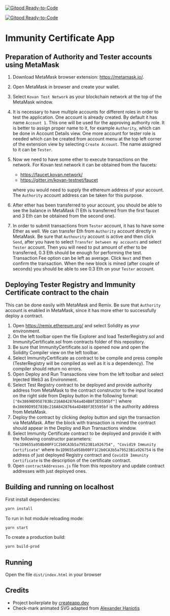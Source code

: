 [![Gitpod Ready-to-Code](https://img.shields.io/badge/Gitpod-Ready--to--Code-blue?logo=gitpod)](https://gitpod.io/#https://github.com/trustwise/immunity-certificate-app) 

[![Gitpod Ready-to-Code](https://img.shields.io/badge/Gitpod-Ready--to--Code-blue?logo=gitpod)](https://gitpod.io/#https://github.com/trustwise/immunity-certificate-app) 

# Immunity Certificate App

## Preparation of Authority and Tester accounts using MetaMask

1. Download MetaMask browser extension: https://metamask.io/.
2. Open MetaMask in browser and create your wallet.
3. Select `Kovan Test Network` as your blockchain network at the top of the MetaMask window.
4. It is necessary to have multiple accounts for different roles in order to test the application. One account is already created. By default it has name `Account 1`. This one will be used for the approving authority role. It is better to assign proper name to it, for example `Authority`, which can be done in Account Details view. One more account for tester role is needed which can be created from account menu at the top left corner of the extension view by selecting `Create Account`. The name assigned to it can be `Tester`.
5. Now we need to have some ether to execute transactions on the network. For Kovan test network it can be obtained from the faucets:
   - https://faucet.kovan.network/
   - https://gitter.im/kovan-testnet/faucet

   where you would need to supply the ethereum address of your account. The `Authority` account address can be taken for this purpose.
6. After ether has been transferred to your account, you should be able to see the balance in MetaMask (1 Eth is transferred from the first faucet and 3 Eth can be obtained from the second one).
7. In order to submit transactions from `Tester` account, it has to have some Ether as well. We can transfer Eth from `Authority` account directly in MetaMask. Be sure that `Authourity` account is active and then click `Send`, after you have to select `Transfer between my accounts` and select `Tester` account. Then you will need to put amount of ether to be transferred, 0.3 Eth should be enough for performing the test. Transaction Fee option can be left as average. Click `Next` and then confirm the transaction. When the new block is mined (after couple of seconds) you should be able to see 0.3 Eth on your `Tester` account.


## Deploying Tester Registry and Immunity Certificate contract to the chain

This can be done easily with MetaMask and Remix. Be sure that `Authority` account is enabled in MetaMask, since it has more ether to successfully deploy a contract.

1. Open https://remix.ethereum.org/ and select Solidity as your environment.
2. On the left toolbar open the file Explorer and load TesterRegistry.sol and ImmunityCertificate.sol from contracts folder of this repository.
3. Be sure that ImmunityCertificate.sol is opened now and open the Solidity Compiler view on the left toolbar.
4. Select ImmunityCertificate as contract to be compile and press compile (TesterRegistry will be compiled as well as it is a dependency). The compiler should return no errors.
5. Open Deploy and Run Transactions view from the left toolbar and select Injected Web3 as Environment.
6. Select Test Registry contract to be deployed and provide authority address from MetaMask to the contract constructor to the input located on the right side from Deploy button in the following format: `["0x38690D95E783Bc216A8428764a4D4B8f3E5595bf"]` where `0x38690D95E783Bc216A8428764a4D4B8f3E5595bf` is the authority address from MetaMask.
7. Deploy the contract by clicking deploy button and sign the transaction via MetaMask. After the block with transaction is mined the contract should appear in the Deploy and Run Transactions window.
8. Select Immunity Certificate contract to be deployed and provide it with the following constructor parameters: `"0x1D9655a958b00FF1C2b0CA3b5a79523B1a926754", "Covid19 Immunity Certificate"` where `0x1D9655a958b00FF1C2b0CA3b5a79523B1a926754` is the address of just deployed Registry contract and `Covid19 Immunity Certificate` is the description of the certificate contract.
9. Open `contractAddresses.js` file from this repository and update contract addresses with just deployed ones.


## Building and running on localhost

First install dependencies:

```sh
yarn install
```

To run in hot module reloading mode:

```sh
yarn start
```

To create a production build:

```sh
yarn build-prod
```

## Running

Open the file `dist/index.html` in your browser

## Credits
- Project boilerplate by [createapp.dev](https://createapp.dev/)
- Check-mark animated SVG adapted from [Alexander Haniotis](https://codepen.io/haniotis)
